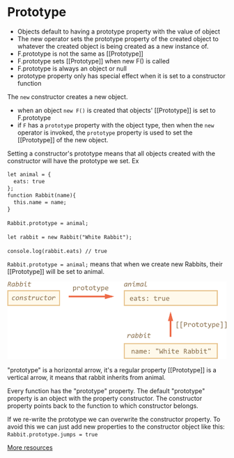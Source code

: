 # Prototype
+ Objects default to having a prototype property with the value of object
+ The new operator sets the prototype property of the created object to whatever the created object is being created as a new instance of.
+ F.prototype is not the same as [[Prototype]]
+ F.prototype sets [[Prototype]] when new F() is called
+ F.prototype is always an object or null
+ prototype property only has special effect when it is set to a constructor function

The `new` constructor creates a new object.
  - when an object `new F()` is created that objects' [[Prototype]] is set to F.prototype
  - if `F` has a `prototype` property with the object type, then when the `new` operator is invoked, the `prototype` property is used to set the [[Prototype]] of the new object.

Setting a constructor's prototype means that all objects created with the constructor will have the prototype we set. Ex

```
let animal = {
  eats: true
};
function Rabbit(name){
  this.name = name;
}

Rabbit.prototype = animal;

let rabbit = new Rabbit("White Rabbit");

console.log(rabbit.eats) // true
```

`Rabbit.prototype = animal;` means that when we create new Rabbits, their [[Prototype]] will be set to animal.

![img-1](./images/prototype_image1.png)

"prototype" is a horizontal arrow, it's a regular property
[[Prototype]] is a vertical arrow, it means that rabbit inherits from animal.

Every function has the "prototype" property. The default "prototype" property is an object with the property constructor. The constructor property points back to the function to which constructor belongs.

If we re-write the prototype we can overwrite the constructor property. To avoid this we can just add new properties to the constructor object like this: `Rabbit.prototype.jumps = true`

[More resources](https://javascript.info/function-prototype)
